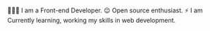 👨🏽‍💻 I am a Front-end Developer.
😉 Open source enthusiast.
⚡ I am Currently learning, working my skills in web development.


<!---
farazahmed6/farazahmed6 is a ✨ special ✨ repository because its `README.md` (this file) appears on your GitHub profile.
You can click the Preview link to take a look at your changes.
--->

